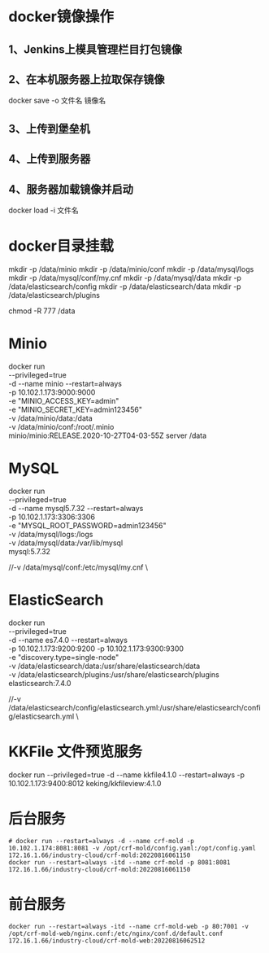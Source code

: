# docker镜像操作
## 1、Jenkins上模具管理栏目打包镜像

## 2、在本机服务器上拉取保存镜像
docker save -o 文件名 镜像名

## 3、上传到堡垒机

## 4、上传到服务器

## 4、服务器加载镜像并启动
docker load -i 文件名


# docker目录挂载

mkdir -p /data/minio
mkdir -p /data/minio/conf
mkdir -p /data/mysql/logs
mkdir -p /data/mysql/conf/my.cnf
mkdir -p /data/mysql/data
mkdir -p /data/elasticsearch/config
mkdir -p /data/elasticsearch/data
mkdir -p /data/elasticsearch/plugins

chmod -R 777 /data


# Minio

docker run \
--privileged=true \
-d --name minio --restart=always \
-p 10.102.1.173:9000:9000  \
-e "MINIO_ACCESS_KEY=admin" \
-e "MINIO_SECRET_KEY=admin123456" \
-v /data/minio/data:/data \
-v /data/minio/conf:/root/.minio \
minio/minio:RELEASE.2020-10-27T04-03-55Z server /data

# MySQL

docker run \
--privileged=true \
-d --name mysql5.7.32 --restart=always \
-p 10.102.1.173:3306:3306  \
-e "MYSQL_ROOT_PASSWORD=admin123456" \
-v /data/mysql/logs:/logs \
-v /data/mysql/data:/var/lib/mysql \
mysql:5.7.32

//-v /data/mysql/conf:/etc/mysql/my.cnf \


# ElasticSearch
docker run \
--privileged=true \
-d --name es7.4.0 --restart=always \
-p 10.102.1.173:9200:9200 -p 10.102.1.173:9300:9300 \
-e "discovery.type=single-node" \
-v /data/elasticsearch/data:/usr/share/elasticsearch/data \
-v /data/elasticsearch/plugins:/usr/share/elasticsearch/plugins \
elasticsearch:7.4.0

//-v /data/elasticsearch/config/elasticsearch.yml:/usr/share/elasticsearch/config/elasticsearch.yml \


# KKFile 文件预览服务
docker run --privileged=true -d --name kkfile4.1.0 --restart=always -p 10.102.1.173:9400:8012 keking/kkfileview:4.1.0

# 后台服务
~~~shell
# docker run --restart=always -d --name crf-mold -p 10.102.1.174:8081:8081 -v /opt/crf-mold/config.yaml:/opt/config.yaml 172.16.1.66/industry-cloud/crf-mold:20220816061150
docker run --restart=always -itd --name crf-mold -p 8081:8081 172.16.1.66/industry-cloud/crf-mold:20220816061150
~~~


# 前台服务
~~~shell
docker run --restart=always -itd --name crf-mold-web -p 80:7001 -v /opt/crf-mold-web/nginx.conf:/etc/nginx/conf.d/default.conf 172.16.1.66/industry-cloud/crf-mold-web:20220816062512
~~~
